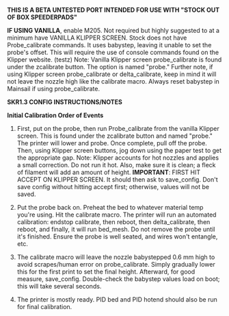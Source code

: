**THIS IS A BETA UNTESTED PORT INTENDED FOR USE WITH "STOCK OUT OF BOX SPEEDERPADS"**

**IF USING VANILLA**, enable M205. Not required but highly suggested to at a minimum have VANILLA KLIPPER SCREEN. Stock does not have Probe_calibrate commands. It uses babystep, leaving it unable to set the probe's offset. This will require the use of console commands found on the Klipper website. (testz) Note: Vanilla Klipper screen probe_calibrate is found under the zcalibrate button. The option is named "probe." Further note, if using Klipper screen probe_calibrate or delta_calibrate, keep in mind it will not leave the nozzle high like the calibrate macro. Always reset babystep in Mainsail if using probe_calibrate.

**SKR1.3 CONFIG INSTRUCTIONS/NOTES**

**Initial Calibration Order of Events**

1. First, put on the probe, then run Probe_calibrate from the vanilla Klipper screen. This is found under the zcalibrate button and named "probe." The printer will lower and probe. Once complete, pull off the probe. Then, using Klipper screen buttons, jog down using the paper test to get the appropriate gap. Note: Klipper accounts for hot nozzles and applies a small correction. Do not run it hot. Also, make sure it is clean; a fleck of filament will add an amount of height. **IMPORTANT**: FIRST HIT ACCEPT ON KLIPPER SCREEN. It should then ask to save_config. Don't save config without hitting accept first; otherwise, values will not be saved.

2. Put the probe back on. Preheat the bed to whatever material temp you're using. Hit the calibrate macro. The printer will run an automated calibration: endstop calibrate, then reboot, then delta_calibrate, then reboot, and finally, it will run bed_mesh. Do not remove the probe until it's finished. Ensure the probe is well seated, and wires won't entangle, etc.

3. The calibrate macro will leave the nozzle babystepped 0.6 mm high to avoid scrapes/human error on probe_calibrate. Simply gradually lower this for the first print to set the final height. Afterward, for good measure, save_config. Double-check the babystep values load on boot; this will take several seconds.

4. The printer is mostly ready. PID bed and PID hotend should also be run for final calibration.
